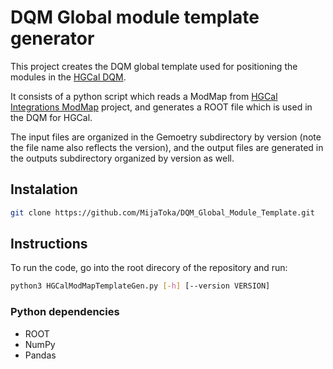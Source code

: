 # DQM Global module template generator

This project creates the DQM global template used for positioning the modules in the [HGCal DQM](https://gitlab.cern.ch/hgcal-dpg/hgcal-comm).

It consists of a python script which reads a ModMap from [HGCal Integrations ModMap](https://gitlab.cern.ch/hgcal-integration/hgcal_modmap.git) project, and generates a ROOT file which is used in the DQM for HGCal.

The input files are organized in the Gemoetry subdirectory by version (note the file name also reflects the version), and the output files are generated in the outputs subdirectory organized by version as well. 

## Instalation
```bash
git clone https://github.com/MijaToka/DQM_Global_Module_Template.git
```
## Instructions
To run the code, go into the root direcory of the repository and run:
```bash
python3 HGCalModMapTemplateGen.py [-h] [--version VERSION]
```
### Python dependencies
- ROOT
- NumPy
- Pandas
